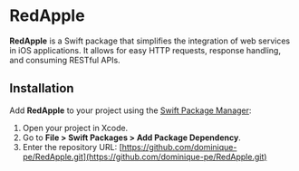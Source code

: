 # RedApple

**RedApple** is a Swift package that simplifies the integration of web services in iOS applications. It allows for easy HTTP requests, response handling, and consuming RESTful APIs.

## Installation

Add **RedApple** to your project using the [Swift Package Manager](https://swift.org/package-manager/):

1. Open your project in Xcode.
2. Go to **File > Swift Packages > Add Package Dependency**.
3. Enter the repository URL: [https://github.com/dominique-pe/RedApple.git](https://github.com/dominique-pe/RedApple.git)
